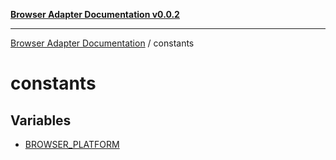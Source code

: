 [**Browser Adapter Documentation v0.0.2**](../README.md)

***

[Browser Adapter Documentation](../modules.md) / constants

# constants

## Variables

- [BROWSER\_PLATFORM](variables/BROWSER_PLATFORM.md)

